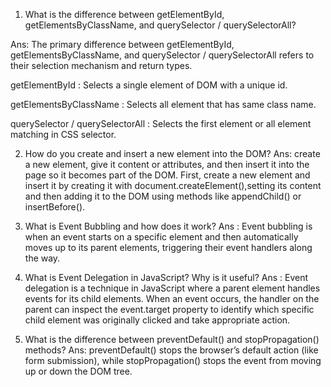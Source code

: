 1. What is the difference between getElementById, getElementsByClassName, and querySelector / querySelectorAll?

Ans: The primary difference between getElementById, getElementsByClassName, and querySelector / querySelectorAll refers to their selection mechanism and return types.

getElementById : Selects a single element of DOM with a unique id.

getElementsByClassName : Selects all element that has same class name.

querySelector / querySelectorAll : Selects the first element or all element matching in CSS selector.

2. How do you create and insert a new element into the DOM?
   Ans: create a new element, give it content or attributes, and then insert it into the page so it becomes part of the DOM. First, create a new element and insert it by creating it with document.createElement(),setting its content and then adding it to the DOM using methods like appendChild() or insertBefore().

3. What is Event Bubbling and how does it work?
   Ans : Event bubbling is when an event starts on a specific element and then automatically moves up to its parent elements, triggering their event handlers along the way.

4. What is Event Delegation in JavaScript? Why is it useful?
   Ans : Event delegation is a technique in JavaScript where a parent element handles events for its child elements. When an event occurs, the handler on the parent can inspect the event.target property to identify which specific child element was originally clicked and take appropriate action.

5. What is the difference between preventDefault() and stopPropagation() methods?
   Ans: preventDefault() stops the browser’s default action (like form submission), while stopPropagation() stops the event from moving up or down the DOM tree.
